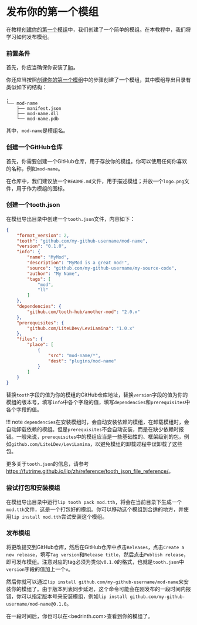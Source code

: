 # 发布你的第一个模组

在教程[创建你的第一个模组](create_your_first_mod.md)中，我们创建了一个简单的模组。在本教程中，我们将学习如何发布模组。

### 前置条件

首先，你应当确保你安装了[lip](https://futrime.github.io/lip)。

你还应当按照[创建你的第一个模组](create_your_first_mod.md)中的步骤创建了一个模组，其中模组导出目录有类似如下的结构：

```
.
└── mod-name
    ├── manifest.json
    ├── mod-name.dll
    └── mod-name.pdb
```

其中，`mod-name`是模组名。

### 创建一个GitHub仓库

首先，你需要创建一个GitHub仓库，用于存放你的模组。你可以使用任何你喜欢的名称，例如`mod-name`。

在仓库中，我们建议放一个`README.md`文件，用于描述模组；并放一个`logo.png`文件，用于作为模组的图标。

### 创建一个tooth.json

在模组导出目录中创建一个`tooth.json`文件，内容如下：

```json
{
    "format_version": 2,
    "tooth": "github.com/my-github-username/mod-name",
    "version": "0.1.0",
    "info": {
        "name": "MyMod",
        "description": "MyMod is a great mod!",
        "source": "github.com/my-github-username/my-source-code",
        "author": "My Name",
        "tags": [
            "mod",
            "ll"
        ]
    },
    "dependencies": {
        "github.com/tooth-hub/another-mod": "2.0.x"
    },
    "prerequisites": {
        "github.com/LiteLDev/LeviLamina": "1.0.x"
    },
    "files": {
        "place": [
            {
                "src": "mod-name/*",
                "dest": "plugins/mod-name"
            }
        ]
    }
}
```

替换`tooth`字段的值为你的模组的GitHub仓库地址，替换`version`字段的值为你的模组的版本号，填写`info`中各个字段的值，填写`dependencies`和`prerequisites`中各个字段的值。

!!! note
    `dependencies`在安装模组时，会自动安装依赖的模组，在卸载模组时，会自动卸载依赖的模组。但是`prerequisites`不会自动安装，而是在缺少依赖时报错。一般来说，`prerequisites`中的模组应当是一些基础性的、框架级别的包，例如`github.com/LiteLDev/LeviLamina`，以避免模组的卸载过程中误卸载了这些包。

更多关于`tooth.json`的信息，请参考<https://futrime.github.io/lip/zh/reference/tooth_json_file_reference/>。

### 尝试打包和安装模组

在模组导出目录中运行`lip tooth pack mod.tth`，将会在当前目录下生成一个`mod.tth`文件，这是一个打包好的模组。你可以移动这个模组到合适的地方，并使用`lip install mod.tth`尝试安装这个模组。

### 发布模组

将更改提交到GitHub仓库，然后在GitHub仓库中点击`Releases`，点击`Create a new release`，填写`Tag version`和`Release title`，然后点击`Publish release`，即可发布模组。注意对应的tag必须为类似`v0.1.0`的格式，也就是`tooth.json`中`version`字段的值加上一个`v`。

然后你就可以通过`lip install github.com/my-github-username/mod-name`来安装你的模组了。由于版本列表同步延迟，这个命令可能会在刚发布的一段时间内报错，你可以指定版本号来安装模组，例如`lip install github.com/my-github-username/mod-name@0.1.0`。

在一段时间后，你也可以在<bedrinth.com>查看到你的模组了。

